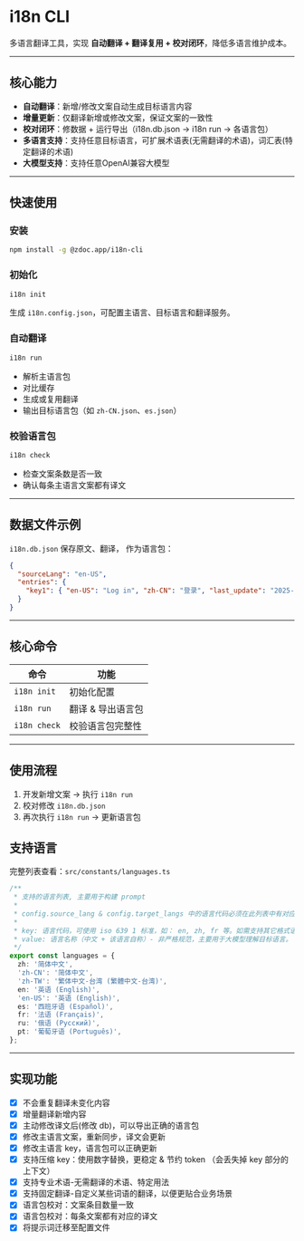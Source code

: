 # i18n CLI

多语言翻译工具，实现 **自动翻译 + 翻译复用 + 校对闭环**，降低多语言维护成本。

---

## 核心能力

- **自动翻译**：新增/修改文案自动生成目标语言内容
- **增量更新**：仅翻译新增或修改文案，保证文案的一致性
- **校对闭环**：修数据 + 运行导出（i18n.db.json → i18n run → 各语言包）
- **多语言支持**：支持任意目标语言，可扩展术语表(无需翻译的术语)，词汇表(特定翻译的术语)
- **大模型支持**：支持任意OpenAI兼容大模型

---

## 快速使用

### 安装

```bash
npm install -g @zdoc.app/i18n-cli
```

### 初始化

```bash
i18n init
```

生成 `i18n.config.json`，可配置主语言、目标语言和翻译服务。

### 自动翻译

```bash
i18n run
```

- 解析主语言包
- 对比缓存
- 生成或复用翻译
- 输出目标语言包（如 `zh-CN.json`、`es.json`）

### 校验语言包

```bash
i18n check
```

- 检查文案条数是否一致
- 确认每条主语言文案都有译文

---

## 数据文件示例

`i18n.db.json` 保存原文、翻译， 作为语言包：

```json
{
  "sourceLang": "en-US",
  "entries": {
    "key1": { "en-US": "Log in", "zh-CN": "登录", "last_update": "2025-09-16T16:28:00Z" }
  }
}
```

---

## 核心命令

| 命令         | 功能              |
| ------------ | ----------------- |
| `i18n init`  | 初始化配置        |
| `i18n run`   | 翻译 & 导出语言包 |
| `i18n check` | 校验语言包完整性  |

---

## 使用流程

1. 开发新增文案 → 执行 `i18n run`
2. 校对修改 `i18n.db.json`
3. 再次执行 `i18n run` → 更新语言包

## 支持语言

完整列表查看：`src/constants/languages.ts`

```ts
/**
 * 支持的语言列表, 主要用于构建 prompt
 *
 * config.source_lang & config.target_langs 中的语言代码必须在此列表中有对应项
 *
 * key: 语言代码，可使用 iso 639 1 标准，如： en, zh, fr 等。如需支持其它格式语言代码（如 IETF BCP 47），可补充相关映射，如： zh-CN, zh-TW, pt-BR 等
 * value: 语言名称（中文 + 该语言自称）- 非严格规范，主要用于大模型理解目标语言。
 */
export const languages = {
  zh: '简体中文',
  'zh-CN': '简体中文',
  'zh-TW': '繁体中文-台湾 (繁體中文-台湾)',
  en: '英语 (English)',
  'en-US': '英语 (English)',
  es: '西班牙语 (Español)',
  fr: '法语 (Français)',
  ru: '俄语 (Русский)',
  pt: '葡萄牙语 (Português)',
};
```

---

## 实现功能

- [x] 不会重复翻译未变化内容
- [x] 增量翻译新增内容
- [x] 主动修改译文后(修改 db)，可以导出正确的语言包
- [x] 修改主语言文案，重新同步，译文会更新
- [x] 修改主语言 key，语言包可以正确更新
- [x] 支持压缩 key：使用数字替换，更稳定 & 节约 token （会丢失掉 key 部分的上下文）
- [x] 支持专业术语-无需翻译的术语、特定用法
- [x] 支持固定翻译-自定义某些词语的翻译，以便更贴合业务场景
- [x] 语言包校对：文案条目数量一致
- [x] 语言包校对：每条文案都有对应的译文
- [x] 将提示词迁移至配置文件
